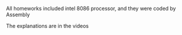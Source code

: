 All homeworks included intel 8086 processor, and they were coded by Assembly

The explanations are in the videos
